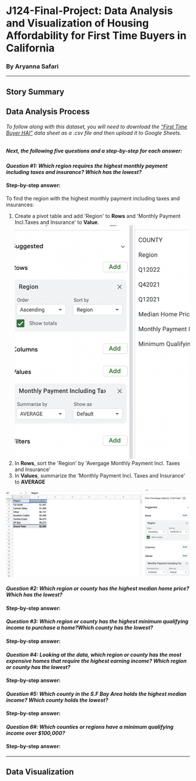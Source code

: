 # J124-Final-Project: Data Analysis and Visualization of Housing Affordability for First Time Buyers in California 
### By Aryanna Safari 
-------------------------------------------------------------------------------------------------------------------
## Story Summary







## Data Analysis Process 

###### To follow along with this dataset, you will need to download the [“First Time Buyer HAI”](https://car.sharefile.com/share/view/s92eba5817d7345419f8433254737f789) data sheet as a .csv file and then upload it to Google Sheets. 
##### _Next, the following five questions and a step-by-step for each answer:_

#### _Question #1: Which region requires the highest monthly payment including taxes and insurance? Which has the lowest?_
#### Step-by-step answer:

To find the region with the highest monthly payment including taxes and insurances:
  1. Create a pivot table and add 'Region' to **Rows** and 'Monthly Payment Incl.Taxes and Insurance' to **Value**.
  ![Q1 Pivot table](https://github.com/asafari22/J124-Final-Project-/blob/ecce057453521acf98f5bb945edee188555ba074/Q1%20Screen%20shot%20pivot%20table%20.png) 
 2. In **Rows**, sort the 'Region' by 'Avergage Monthly Payment Incl. Taxes and Insurance' 
 3. In **Values**, summarize the 'Monthly Payment Incl. Taxes and Insurance' to **AVERAGE** 
 
 ![Q1 Pivot table B](https://github.com/asafari22/J124-Final-Project-/blob/fb43308d9cb452383a96c5ae4fdeb60ce5bf9aa3/Q1%20-%20Pivot%20table%20B%20.png)
 
 
  





#### _Question #2: Which region or county has the highest median home price? Which has the lowest?_
#### Step-by-step answer:






#### _Question #3: Which region or county has the highest minimum qualifying income to purchase a home?Which county has the lowest?_
#### Step-by-step answer:





#### _Question #4: Looking at the data, which region or county has the most expensive homes that require the highest earning income? Which region or county has the lowest?_
#### Step-by-step answer:




#### _Question #5: Which county in the S.F Bay Area holds the highest median income? Which county holds the lowest?_
#### Step-by-step answer:




#### _Question 6#: Which counties or regions have a minimum qualifying income over $100,000?_
#### Step-by-step answer:
















---------------------------------------------------------------------------------------------------------------------------------------










## Data Visualization 






